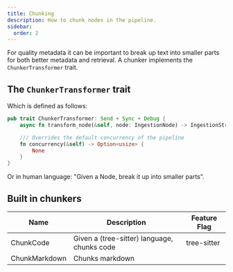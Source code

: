 ```yaml
---
title: Chunking
description: How to chunk nodes in the pipeline.
sidebar:
  order: 2
---
```


For quality metadata it can be important to break up text into smaller parts for both better metadata and retrieval. A chunker implements the `ChunkerTransformer` trait.

## The `ChunkerTransformer` trait

Which is defined as follows:

```rust
pub trait ChunkerTransformer: Send + Sync + Debug {
    async fn transform_node(&self, node: IngestionNode) -> IngestionStream;

    /// Overrides the default concurrency of the pipeline
    fn concurrency(&self) -> Option<usize> {
        None
    }
}
```

Or in human language: "Given a Node, break it up into smaller parts".

## Built in chunkers

<small>

| Name          | Description                                 | Feature Flag |
| ------------- | ------------------------------------------- | ------------ |
| ChunkCode     | Given a (tree-sitter) language, chunks code | tree-sitter  |
| ChunkMarkdown | Chunks markdown                             |              |

</small>
